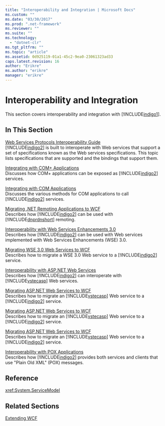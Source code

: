```yaml
---
title: "Interoperability and Integration | Microsoft Docs"
ms.custom: ""
ms.date: "03/30/2017"
ms.prod: ".net-framework"
ms.reviewer: ""
ms.suite: ""
ms.technology: 
  - "dotnet-clr"
ms.tgt_pltfrm: ""
ms.topic: "article"
ms.assetid: 0d925119-01a1-45c2-9ea0-23061323ad33
caps.latest.revision: 16
author: "Erikre"
ms.author: "erikre"
manager: "erikre"
---
```

# Interoperability and Integration
This section covers interoperability and integration with [!INCLUDE[indigo1](../../../../includes/indigo1-md.md)].  
  
## In This Section  
 [Web Services Protocols Interoperability Guide](../../../../docs/framework/wcf/feature-details/web-services-protocols-interoperability-guide.md)  
 [!INCLUDE[indigo2](../../../../includes/indigo2-md.md)] is built to interoperate with Web services that support a set of specifications known as the Web services specifications. This topic lists specifications that are supported and the bindings that support them.  
  
 [Integrating with COM+ Applications](../../../../docs/framework/wcf/feature-details/integrating-with-com-plus-applications.md)  
 Discusses how COM+ applications can be exposed as [!INCLUDE[indigo2](../../../../includes/indigo2-md.md)] services.  
  
 [Integrating with COM Applications](../../../../docs/framework/wcf/feature-details/integrating-with-com-applications.md)  
 Discusses the various methods for COM applications to call [!INCLUDE[indigo2](../../../../includes/indigo2-md.md)] services.  
  
 [Migrating .NET Remoting Applications to WCF](../../../../docs/framework/wcf/feature-details/migrating-net-remoting-applications-to-wcf.md)  
 Describes how [!INCLUDE[indigo2](../../../../includes/indigo2-md.md)] can be used with [!INCLUDE[dnprdnshort](../../../../includes/dnprdnshort-md.md)] remoting.  
  
 [Interoperability with Web Services Enhancements 3.0](../../../../docs/framework/wcf/feature-details/interoperability-with-web-services-enhancements-3-0.md)  
 Describes how [!INCLUDE[indigo2](../../../../includes/indigo2-md.md)] can be used with Web services implemented with Web Services Enhancements (WSE) 3.0.  
  
 [Migrating WSE 3.0 Web Services to WCF](../../../../docs/framework/wcf/feature-details/migrating-wse-3-0-web-services-to-wcf.md)  
 Describes how to migrate a WSE 3.0 Web service to a [!INCLUDE[indigo2](../../../../includes/indigo2-md.md)] service.  
  
 [Interoperability with ASP.NET Web Services](../../../../docs/framework/wcf/feature-details/interop-with-aspnet-web-services.md)  
 Describes how [!INCLUDE[indigo2](../../../../includes/indigo2-md.md)] can interoperate with [!INCLUDE[vstecasp](../../../../includes/vstecasp-md.md)] Web services.  
  
 [Migrating ASP.NET Web Services to WCF](../../../../docs/framework/wcf/feature-details/migrating-aspnet-web-services-to-wcf.md)  
 Describes how to migrate an [!INCLUDE[vstecasp](../../../../includes/vstecasp-md.md)] Web service to a [!INCLUDE[indigo2](../../../../includes/indigo2-md.md)] service.  
  
 [Migrating ASP.NET Web Services to WCF](../../../../docs/framework/wcf/feature-details/migrating-aspnet-web-services-to-wcf.md)  
 Describes how to migrate an [!INCLUDE[vstecasp](../../../../includes/vstecasp-md.md)] Web service to a [!INCLUDE[indigo2](../../../../includes/indigo2-md.md)] service.  
  
 [Migrating ASP.NET Web Services to WCF](../../../../docs/framework/wcf/feature-details/migrating-aspnet-web-services-to-wcf.md)  
 Describes how to migrate an [!INCLUDE[vstecasp](../../../../includes/vstecasp-md.md)] Web service to a [!INCLUDE[indigo2](../../../../includes/indigo2-md.md)] service.  
  
 [Interoperability with POX Applications](../../../../docs/framework/wcf/feature-details/interoperability-with-pox-applications.md)  
 Describes how [!INCLUDE[indigo2](../../../../includes/indigo2-md.md)] provides both services and clients that use "Plain Old XML" (POX) messages.  
  
## Reference  
 <xref:System.ServiceModel>  
  
## Related Sections  
 [Extending WCF](../../../../docs/framework/wcf/extending/extending-wcf.md)
